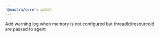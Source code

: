 ```yaml
---
'@mastra/core': patch
---
```


Add warning log when memory is not configured but threadId/resourceId are passed to agent

